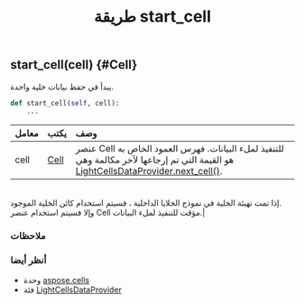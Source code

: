 ﻿---
title: طريقة start_cell
second_title: Aspose.Cells for Python via .NET API المراجع
description:
type: docs
weight: 50
url: /ar/python-net/aspose.cells/lightcellsdataprovider/start_cell/
is_root: false
---
##  start_cell(cell) {#Cell}
يبدأ في حفظ بيانات خلية واحدة.



```python
def start_cell(self, cell):
    ...
```


| معامل| يكتب| وصف|
| :- | :- | :- |
| cell | [Cell](/cells/ar/python-net/aspose.cells/cell) | عنصر Cell للتنفيذ لملء البيانات. فهرس العمود الخاص به هو القيمة التي تم إرجاعها لآخر مكالمة وهي [LightCellsDataProvider.next_cell()](/cells/ar/python-net/aspose.cells/lightcellsdataprovider/next_cell).<br/>إذا تمت تهيئة الخلية في نموذج الخلايا الداخلية ، فسيتم استخدام كائن الخلية الموجود.<br/> وإلا فسيتم استخدام عنصر Cell مؤقت للتنفيذ لملء البيانات.|
###  ملاحظات




###  أنظر أيضا

* وحدة [aspose.cells](../../)
* فئة [LightCellsDataProvider](/cells/ar/python-net/aspose.cells/lightcellsdataprovider)
